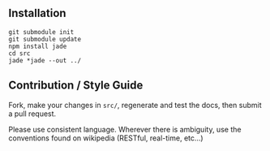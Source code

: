 Installation
------------

    git submodule init
    git submodule update
    npm install jade
    cd src
    jade *jade --out ../

Contribution / Style Guide
--------------------------

  Fork, make your changes in `src/`, regenerate and test the docs, then submit a pull request.

  Please use consistent language. Wherever there is ambiguity, use the conventions found on wikipedia (RESTful, real-time, etc...)

